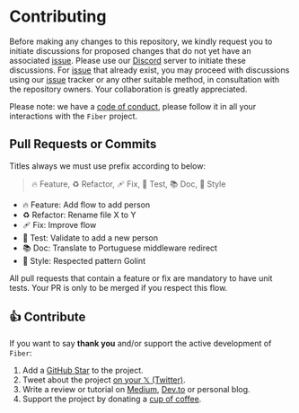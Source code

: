 # Contributing

Before making any changes to this repository, we kindly request you to initiate discussions for proposed changes that do not yet have an associated [issue](https://github.com/gofiber/fiber/issues). Please use our [Discord](https://gofiber.io/discord) server to initiate these discussions. For [issue](https://github.com/gofiber/fiber/issues) that already exist, you may proceed with discussions using our [issue](https://github.com/gofiber/fiber/issues) tracker or any other suitable method, in consultation with the repository owners. Your collaboration is greatly appreciated.

Please note: we have a [code of conduct](https://github.com/gofiber/fiber/blob/main/.github/CODE_OF_CONDUCT.md), please follow it in all your interactions with the `Fiber` project.

## Pull Requests or Commits

Titles always we must use prefix according to below:

> 🔥 Feature, ♻️ Refactor, 🩹 Fix, 🚨 Test, 📚 Doc, 🎨 Style

- 🔥 Feature: Add flow to add person
- ♻️ Refactor: Rename file X to Y
- 🩹 Fix: Improve flow
- 🚨 Test: Validate to add a new person
- 📚 Doc: Translate to Portuguese middleware redirect
- 🎨 Style: Respected pattern Golint

All pull requests that contain a feature or fix are mandatory to have unit tests. Your PR is only to be merged if you respect this flow.

## 👍 Contribute

If you want to say **thank you** and/or support the active development of `Fiber`:

1. Add a [GitHub Star](https://github.com/gofiber/fiber/stargazers) to the project.
2. Tweet about the project [on your 𝕏 (Twitter)](https://x.com/intent/tweet?text=%F0%9F%9A%80%20Fiber%20%E2%80%94%20is%20an%20Express.js%20inspired%20web%20framework%20build%20on%20Fasthttp%20for%20%23Go%20https%3A%2F%2Fgithub.com%2Fgofiber%2Ffiber).
3. Write a review or tutorial on [Medium](https://medium.com/), [Dev.to](https://dev.to/) or personal blog.
4. Support the project by donating a [cup of coffee](https://buymeacoff.ee/fenny).
